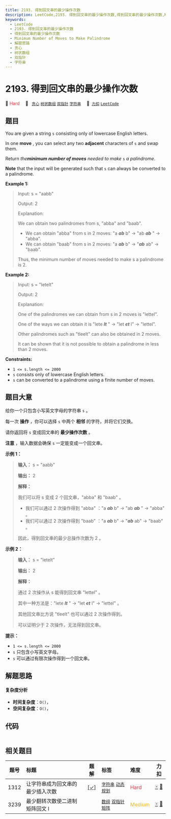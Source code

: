 ```yaml
---
title: 2193. 得到回文串的最少操作次数
description: LeetCode,2193. 得到回文串的最少操作次数,得到回文串的最少操作次数,Minimum Number of Moves to Make Palindrome,解题思路,贪心,树状数组,双指针,字符串
keywords:
  - LeetCode
  - 2193. 得到回文串的最少操作次数
  - 得到回文串的最少操作次数
  - Minimum Number of Moves to Make Palindrome
  - 解题思路
  - 贪心
  - 树状数组
  - 双指针
  - 字符串
---
```


# 2193. 得到回文串的最少操作次数

🔴 <font color=#ff334b>Hard</font>&emsp; 🔖&ensp; [`贪心`](/tag/greedy.md) [`树状数组`](/tag/binary-indexed-tree.md) [`双指针`](/tag/two-pointers.md) [`字符串`](/tag/string.md)&emsp; 🔗&ensp;[`力扣`](https://leetcode.cn/problems/minimum-number-of-moves-to-make-palindrome) [`LeetCode`](https://leetcode.com/problems/minimum-number-of-moves-to-make-palindrome)

## 题目

You are given a string `s` consisting only of lowercase English letters.

In one **move** , you can select any two **adjacent** characters of `s` and
swap them.

Return _the**minimum number of moves** needed to make_ `s` _a palindrome_.

**Note** that the input will be generated such that `s` can always be
converted to a palindrome.



**Example 1:**

> Input: s = "aabb"
> 
> Output: 2
> 
> Explanation:
> 
> We can obtain two palindromes from s, "abba" and "baab". 
> - We can obtain "abba" from s in 2 moves: "a _**ab**_ b" -> "ab _**ab**_ " -> "abba".
> - We can obtain "baab" from s in 2 moves: "a _**ab**_ b" -> "_**ab**_ ab" -> "baab".
> 
> Thus, the minimum number of moves needed to make s a palindrome is 2.

**Example 2:**

> Input: s = "letelt"
> 
> Output: 2
> 
> Explanation:
> 
> One of the palindromes we can obtain from s in 2 moves is "lettel".
> 
> One of the ways we can obtain it is "lete _**lt**_ " -> "let _**et**_ l" -> "lettel".
> 
> Other palindromes such as "tleelt" can also be obtained in 2 moves.
> 
> It can be shown that it is not possible to obtain a palindrome in less than 2 moves.

**Constraints:**

  * `1 <= s.length <= 2000`
  * `s` consists only of lowercase English letters.
  * `s` can be converted to a palindrome using a finite number of moves.


## 题目大意

给你一个只包含小写英文字母的字符串 `s` 。

每一次 **操作**  ，你可以选择 `s` 中两个 **相邻**  的字符，并将它们交换。

请你返回将 `s` 变成回文串的 **最少操作次数**  。

**注意**  ，输入数据会确保 `s` 一定能变成一个回文串。



**示例 1：**

> 
> 
> 
> 
> 
> **输入：** s = "aabb"
> 
> **输出：** 2
> 
> **解释：**
> 
> 我们可以将 s 变成 2 个回文串，"abba" 和 "baab" 。
> - 我们可以通过 2 次操作得到 "abba" ："a _**ab**_ b" -> "ab _**ab**_ " -> "abba" 。
> - 我们可以通过 2 次操作得到 "baab" ："a _**ab**_ b" -> "_**ab**_ ab" -> "baab" 。
> 
> 因此，得到回文串的最少总操作次数为 2 。
> 
> 

**示例 2：**

> 
> 
> 
> 
> 
> **输入：** s = "letelt"
> 
> **输出：** 2
> 
> **解释：**
> 
> 通过 2 次操作从 s 能得到回文串 "lettel" 。
> 
> 其中一种方法是："lete _**lt**_ " -> "let _**et**_ l" -> "lettel" 。
> 
> 其他回文串比方说 "tleelt" 也可以通过 2 次操作得到。
> 
> 可以证明少于 2 次操作，无法得到回文串。
> 
> 



**提示：**

  * `1 <= s.length <= 2000`
  * `s` 只包含小写英文字母。
  * `s` 可以通过有限次操作得到一个回文串。


## 解题思路

#### 复杂度分析

- **时间复杂度**：`O()`，
- **空间复杂度**：`O()`，

## 代码

```javascript

```

## 相关题目

<!-- prettier-ignore -->
| 题号 | 标题 | 题解 | 标签 | 难度 | 力扣 |
| :------: | :------ | :------: | :------ | :------ | :------: |
| 1312 | 让字符串成为回文串的最少插入次数 | [[✓]](/problem/1312.md) |  [`字符串`](/tag/string.md) [`动态规划`](/tag/dynamic-programming.md) | <font color=#ff334b>Hard</font> | [🀄️](https://leetcode.cn/problems/minimum-insertion-steps-to-make-a-string-palindrome) [🔗](https://leetcode.com/problems/minimum-insertion-steps-to-make-a-string-palindrome) |
| 3239 | 最少翻转次数使二进制矩阵回文 I |  |  [`数组`](/tag/array.md) [`双指针`](/tag/two-pointers.md) [`矩阵`](/tag/matrix.md) | <font color=#ffb800>Medium</font> | [🀄️](https://leetcode.cn/problems/minimum-number-of-flips-to-make-binary-grid-palindromic-i) [🔗](https://leetcode.com/problems/minimum-number-of-flips-to-make-binary-grid-palindromic-i) |